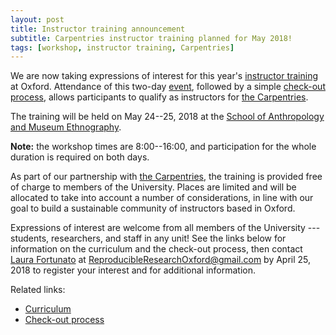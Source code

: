 ```yaml
---
layout: post
title: Instructor training announcement
subtitle: Carpentries instructor training planned for May 2018!
tags: [workshop, instructor training, Carpentries]
---
```


We are now taking expressions of interest for this year's <a
href="https://carpentries.org/teach/" target="_blank">instructor
training</a> at Oxford. Attendance of this two-day <a
href="https://carpentries.github.io/instructor-training/"
target="_blank">event</a>, followed by a simple <a
href="http://carpentries.github.io/instructor-training/checkout/"
target="_blank">check-out process</a>, allows participants to qualify
as instructors for <a href="https://carpentries.org/"
target="_blank">the Carpentries</a>.

The training will be held on May 24--25, 2018 at the <a
href="http://www.anthro.ox.ac.uk/" target="_blank">School of
Anthropology and Museum Ethnography</a>.

**Note:** the workshop times are 8:00--16:00, and participation for
  the whole duration is required on both days.

As part of our partnership with <a href="https://carpentries.org/"
target="_blank">the Carpentries</a>, the training is provided free of
charge to members of the University. Places are limited and will be
allocated to take into account a number of considerations, in line
with our goal to build a sustainable community of instructors based in
Oxford.

Expressions of interest are welcome from all members of the University
--- students, researchers, and staff in any unit! See the links below
for information on the curriculum and the check-out process, then
contact <a href="../laura-fortunato">Laura Fortunato</a> at <a
href="mailto:ReproducibleResearchOxford@gmail.com">ReproducibleResearchOxford@gmail.com</a>
by April 25, 2018 to register your interest and for additional
information.

Related links:
- [Curriculum](https://carpentries.github.io/instructor-training/)
- [Check-out process](http://carpentries.github.io/instructor-training/checkout/)
